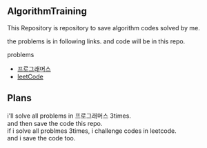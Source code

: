 ## AlgorithmTraining
This Repository is repository to save algorithm codes solved by me. 
 
the problems is in following links. 
and code will be in this repo. 
 
problems 
- [프로그래머스](https://programmers.co.kr/learn/challenges) 
- [leetCode](https://leetcode.com/) 
 
## Plans 
i'll solve all problems in 프로그래머스 3times.  
and then save the code this repo.   
if i solve all problmes 3times, i challenge codes in leetcode.  
and i save the code too.  

